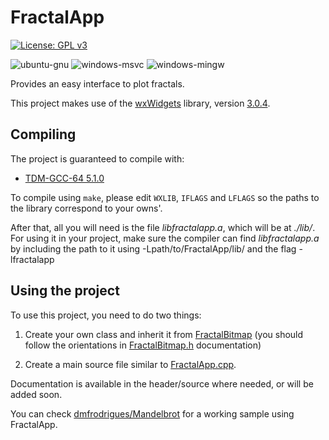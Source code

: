 # FractalApp

[![License: GPL v3](https://img.shields.io/badge/License-GPLv3-blue.svg)](https://www.gnu.org/licenses/gpl-3.0)

![ubuntu-gnu](https://github.com/dmfrodrigues/fractal-app/workflows/ubuntu-gnu/badge.svg)
![windows-msvc](https://github.com/dmfrodrigues/fractal-app/workflows/windows-msvc/badge.svg)
![windows-mingw](https://github.com/dmfrodrigues/fractal-app/workflows/windows-mingw/badge.svg)

Provides an easy interface to plot fractals.

This project makes use of the [wxWidgets](https://www.wxwidgets.org/) library, version [3.0.4](https://www.wxwidgets.org/downloads/).

## Compiling

The project is guaranteed to compile with:
* [TDM-GCC-64 5.1.0](http://tdm-gcc.tdragon.net/download)

To compile using `make`, please edit `WXLIB`, `IFLAGS` and `LFLAGS` so the paths to the library correspond to your owns'.

After that, all you will need is the file *libfractalapp.a*, which will be at *./lib/*. For using it in your project, make sure the compiler can find *libfractalapp.a* by including the path to it using -Lpath/to/FractalApp/lib/ and the flag -lfractalapp

## Using the project

To use this project, you need to do two things:

1. Create your own class and inherit it from [FractalBitmap](include/FractalBitmap.h) (you should follow the orientations in [FractalBitmap.h](include/FractalBitmap.h) documentation)

2. Create a main source file similar to [FractalApp.cpp](FractalApp.cpp).

Documentation is available in the header/source where needed, or will be added soon.

You can check [dmfrodrigues/Mandelbrot](https://github.com/dmfrodrigues/Mandelbrot) for a working sample using FractalApp.
